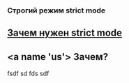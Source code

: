 ### Строгий режим strict mode ###
## [Зачем нужен strict mode](#us) ##







## <a name 'us'> Зачем? </a> ##


fsdf
sd
fds
sdf